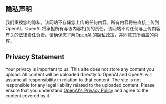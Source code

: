 ## 隐私声明

我们重视您的隐私。该网站不存储您上传的任何内容。所有内容将被直接上传到 OpenAI，OpenAI 将承担所有与该内容相关的责任。该网站不对任何与上传内容有关的法律责任负责。请确保您了解[OpenAI 的隐私政策](https://openai.com/privacy/)，并同意其所涵盖的内容。

## Privacy Statement

Your privacy is important to us. This site does not store any content you upload. All content will be uploaded directly to OpenAI and OpenAI will assume all responsibility in relation to that content. The site is not responsible for any legal liability related to the uploaded content. Please ensure that you understand [OpenAI's Privacy Policy](https://openai.com/privacy/) and agree to the content covered by it.
